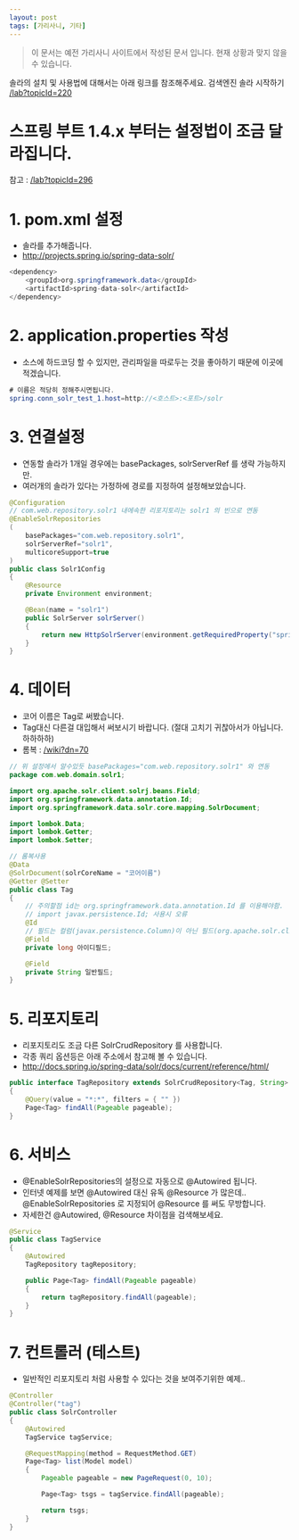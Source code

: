 ```yaml
---
layout: post
tags: [가리사니, 기타]
---
```


> 이 문서는 예전 가리사니 사이트에서 작성된 문서 입니다.
현재 상황과 맞지 않을 수 있습니다.


솔라의 설치 및 사용법에 대해서는 아래 링크를 참조해주세요.
검색엔진 솔라 시작하기
[/lab?topicId=220](/lab?topicId=220)


# 스프링 부트 1.4.x 부터는 설정법이 조금 달라집니다.
참고 : [/lab?topicId=296](/lab?topicId=296)


# 1. pom.xml 설정
- 솔라를 추가해줍니다.
- http://projects.spring.io/spring-data-solr/
``` java
<dependency>
	<groupId>org.springframework.data</groupId>
	<artifactId>spring-data-solr</artifactId>
</dependency>
```


# 2. application.properties 작성
- 소스에 하드코딩 할 수 있지만, 관리파일을 따로두는 것을 좋아하기 때문에 이곳에 적겠습니다.
``` java
# 이름은 적당히 정해주시면됩니다.
spring.conn_solr_test_1.host=http://<호스트>:<포트>/solr
```


# 3. 연결설정
- 연동할 솔라가 1개일 경우에는 basePackages, solrServerRef 를 생략 가능하지만.
- 여러개의 솔라가 있다는 가정하에 경로를 지정하여 설정해보았습니다.
``` java
@Configuration
// com.web.repository.solr1 내에속한 리포지토리는 solr1 의 빈으로 연동
@EnableSolrRepositories
(
	basePackages="com.web.repository.solr1",
	solrServerRef="solr1",
	multicoreSupport=true
)
public class Solr1Config
{
	@Resource
    private Environment environment;

	@Bean(name = "solr1")
    public SolrServer solrServer()
	{
        return new HttpSolrServer(environment.getRequiredProperty("spring.conn_solr_test_1.host"));
    }
}
```


# 4. 데이터
- 코어 이름은 Tag로 써봤습니다.
- Tag대신 다른걸 대입해서 써보시기 바랍니다.
(절대 고치기 귀찮아서가 아닙니다. 하하하하)
- 롬복 : [/wiki?dn=70](/wiki?dn=70)
``` java
// 위 설정에서 알수있듯 basePackages="com.web.repository.solr1" 와 연동
package com.web.domain.solr1;

import org.apache.solr.client.solrj.beans.Field;
import org.springframework.data.annotation.Id;
import org.springframework.data.solr.core.mapping.SolrDocument;

import lombok.Data;
import lombok.Getter;
import lombok.Setter;

// 롬복사용
@Data
@SolrDocument(solrCoreName = "코어이름")
@Getter @Setter
public class Tag
{
	// 주의할점 id는 org.springframework.data.annotation.Id 를 이용해야함.
	// import javax.persistence.Id; 사용시 오류
	@Id
	// 필드는 컬럼(javax.persistence.Column)이 아닌 필드(org.apache.solr.client.solrj.beans.Field)를 써야합니다.
	@Field
	private long 아이디필드;

	@Field
	private String 일반필드;
}
```


# 5. 리포지토리
- 리포지토리도 조금 다른 SolrCrudRepository 를 사용합니다.
- 각종 쿼리 옵션등은 아래 주소에서 참고해 볼 수 있습니다.
- http://docs.spring.io/spring-data/solr/docs/current/reference/html/
``` java
public interface TagRepository extends SolrCrudRepository<Tag, String>
{
	@Query(value = "*:*", filters = { "" })
	Page<Tag> findAll(Pageable pageable);
}
```


# 6. 서비스
- @EnableSolrRepositories의 설정으로 자동으로 @Autowired 됩니다.
- 인터넷 예제를 보면 @Autowired 대신 유독 @Resource 가 많은데.. @EnableSolrRepositories 로 지정되어 @Resource 를 써도 무방합니다.
- 자세한건 @Autowired, @Resource  차이점을 검색해보세요.
``` java
@Service
public class TagService
{
	@Autowired
	TagRepository tagRepository;

	public Page<Tag> findAll(Pageable pageable)
	{
		return tagRepository.findAll(pageable);
	}
}
```


# 7. 컨트롤러 (테스트)
- 일반적인 리포지토리 처럼 사용할 수 있다는 것을 보여주기위한 예제..
``` java
@Controller
@Controller("tag")
public class SolrController
{
	@Autowired
	TagService tagService;

	@RequestMapping(method = RequestMethod.GET)
	Page<Tag> list(Model model)
	{
		Pageable pageable = new PageRequest(0, 10);

		Page<Tag> tsgs = tagService.findAll(pageable);

		return tsgs;
	}
}
```